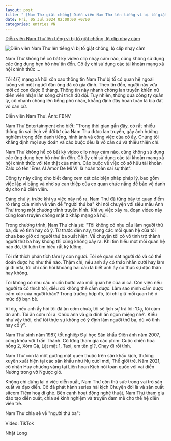```yaml
---
layout: post
title: " [Nam Thư giật chồng] Diễn viên Nam Thư lên tiếng vì bị tố giật chồng, lộ clip nhạy cảm"
date: Fri, 05 Jul 2024 02:00:00 +0700
categories: entries VN
---
```

[Diễn viên Nam Thư lên tiếng vì bị tố giật chồng, lộ clip nhạy cảm](https://vietnamnet.vn/dien-vien-nam-thu-len-tieng-vi-bi-to-giat-chong-lo-clip-nhay-cam-2298603.html)

![Diễn viên Nam Thư lên tiếng vì bị tố giật chồng, lộ clip nhạy cảm](https://static-images.vnncdn.net/vps_images_publish/000001/000003/2024/7/5/dien-vien-nam-thu-len-tieng-vi-bi-to-giat-chong-lo-clip-nhay-cam-269.jpg?width=0&s=Yed7MXWdHoQt-tJCtGCoJw)

Nam Thư không hề có bất kỳ video clip nhạy cảm nào, cũng không sử dụng các ứng dụng hẹn hò như tin đồn. Cô ấy chỉ sử dụng các tài khoản mạng xã hội chính thức ...

Tối 4/7, mạng xã hội xôn xao thông tin Nam Thư bị tố có quan hệ ngoài luồng với một người đàn ông đã có gia đình. Theo tin đồn, người này vừa mới có con được 6 tháng. Thông tin này nhanh chóng lan truyền khiến nữ diễn viên nhận làn sóng chỉ trích dữ dội. Tuy nhiên, thông qua công ty quản lý, cô nhanh chóng lên tiếng phủ nhận, khẳng định đây hoàn toàn là bịa đặt vô căn cứ.

Diễn viên Nam Thư. Ảnh: FBNV

Nam Thư Entertainment cho biết: "Trong thời gian gần đây, có rất nhiều thông tin sai lệch về đời tư của Nam Thư được lan truyền, gây ảnh hưởng nghiêm trọng đến danh tiếng, hình ảnh và công việc của cô ấy. Chúng tôi khẳng định mọi suy đoán và cáo buộc đều là vô căn cứ và thiếu thiện chí.

Nam Thư không hề có bất kỳ video clip nhạy cảm nào, cũng không sử dụng các ứng dụng hẹn hò như tin đồn. Cô ấy chỉ sử dụng các tài khoản mạng xã hội chính thức với tên thật của mình. Cáo buộc về việc cô sở hữu tài khoản Zalo có tên 'Eres Al Amor De Mi Vi' là hoàn toàn sai sự thật".

Công ty này cũng cho biết đang xem xét các biện pháp pháp lý, bao gồm việc lập vi bằng và nhờ sự can thiệp của cơ quan chức năng để bảo vệ danh dự cho nữ diễn viên.

Đáng chú ý, trước khi vụ việc này nổ ra, Nam Thư đã từng bày tỏ quan điểm rõ ràng của mình về vấn đề "người thứ ba" khi nói chuyện với siêu mẫu Anh Thư trong một chương trình truyền hình. Khi vụ việc xảy ra, đoạn video này cũng loan truyền chóng mặt ở khắp mạng xã hội.

Trong chương trình, Nam Thư chia sẻ: "Tôi không có nhu cầu làm người thứ ba, dù vô tình hay cố ý. Từ trước đến nay, trong các mối quan hệ của tôi chưa bao giờ có người thứ ba xuất hiện. Về chuyện tôi có vô tình trở thành người thứ ba hay không thì cũng không xảy ra. Khi tìm hiểu một mối quan hệ nào đó, tôi luôn tìm hiểu rất kỹ lưỡng.

Tôi rất thích phân tích tâm lý con người. Tôi sẽ quan sát người đó và có thể đoán được họ như thế nào. Thậm chí, nếu anh ấy có tháo nhẫn cưới hay làm gì đi nữa, tôi chỉ cần hỏi khoảng hai câu là biết anh ấy có thực sự độc thân hay không.

Tôi không có nhu cầu muốn bước vào mối quan hệ của ai cả. Còn việc nếu người ta có thích tôi, điều đó không thể cấm được. Làm sao mình cấm được cảm xúc của người khác? Trong trường hợp đó, tôi chỉ giữ mối quan hệ ở mức độ bạn bè.

Ví dụ, nếu anh ấy hỏi tôi đã ăn cơm chưa, tôi sẽ lịch sự trả lời: 'Dạ, tôi cám ơn anh. Tôi ăn cơm rồi ạ. Chúc anh và gia đình ăn ngon miệng nhé'. Kiểu như vậy thôi, chứ tôi thực sự không có ý định làm người thứ ba, dù vô tình hay cố ý".

Nam Thư sinh năm 1987, tốt nghiệp Đại học Sân khấu Điện ảnh năm 2007, cùng khóa với Trấn Thành. Cô từng tham gia các phim: Cuộc chiến hoa hồng 2, Xóm Gà, Lật mặt 1, Taxi, em tên gì?, Chạy đi rồi tính.

Nam Thư còn là một gương mặt quen thuộc trên sân khấu kịch, thường xuyên xuất hiện tại các sân khấu như Nụ cười mới, Thế giới trẻ. Năm 2021, cô nhận Huy chương vàng tại Liên hoan Kịch nói toàn quốc với vai diễn Nương trong vở Ngược gió.

Không chỉ dừng lại ở việc diễn xuất, Nam Thư còn thử sức trong vai trò sản xuất và đạo diễn. Cô đã phát hành series hài kịch Chuyện đời là và sản xuất sitcom Tiệm hoa dì ghẻ. Bên cạnh hoạt động nghệ thuật, Nam Thư tham gia đào tạo diễn xuất, chia sẻ kinh nghiệm và truyền đam mê cho thế hệ diễn viên trẻ.

Nam Thư chia sẻ về "người thứ ba":

Video: TikTok

Nhật Long

